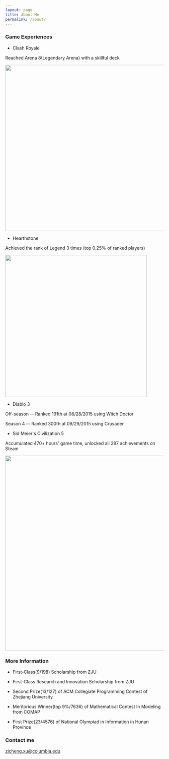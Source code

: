 ```yaml
---
layout: page
title: About Me
permalink: /about/
---
```


### Game Experiences

* Clash Royale

Reached Arena 8(Legendary Arena) with a skillful deck

<img src="{{ site.baseurl }}/images/cr_legend.jpg" style="width: 527px;"/>

* Hearthstone 

Achieved the rank of Legend 3 times (top 0.25% of ranked players)

<img src="{{ site.baseurl }}/images/hearthstone.png" style="width: 450px;"/>

* Diablo 3 

Off-season -- Ranked 191th at 08/28/2015 using Witch Doctor

Season 4 --  Ranked 300th at 09/29/2015 using Crusader

* Sid Meier's Civilization 5

Accumulated 470+ hours' game time, unlocked all 287 achievements on Steam

<img src="{{ site.baseurl }}/images/achievement.png" style="width: 618px;"/>

### More Information

* First-Class(9/198) Scholarship from ZJU

* First-Class Research and Innovation Scholarship from ZJU

* Second Prize(13/127) of ACM Collegiate Programming Contest of Zhejiang University

* Meritorious Winner(top 9%/7636) of Mathematical Contest In Modeling from COMAP

* First Prize(23/4576) of National Olympiad in Information in Hunan Province

### Contact me

[zicheng.xu@columbia.edu](mailto:zicheng.xu@columbia.edu)